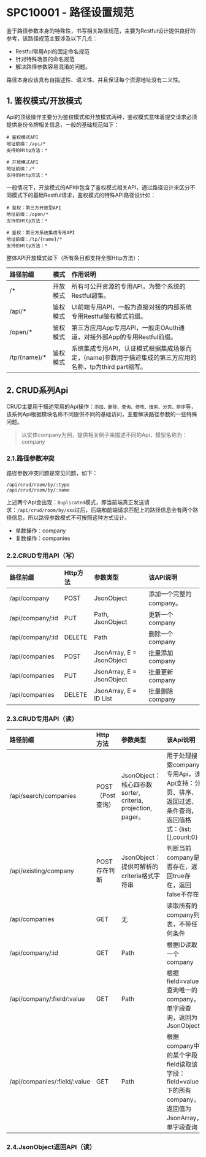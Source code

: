 # SPC10001 - 路径设置规范

鉴于路径参数本身的特殊性，书写相关路径规范，主要为Restful设计提供良好的参考，该路径规范主要涉及以下几点：

* Restful常用Api的固定命名规范
* 针对特殊场景的命名规范
* 解决路径参数容易混淆的问题。

路径本身应该具有自描述性、语义性、并且保证每个资源地址没有二义性。

## 1. 鉴权模式/开放模式

Api的顶级操作主要分为鉴权模式和开放模式两种，鉴权模式意味着提交请求必须提供身份令牌相关信息，一般的基础规范如下：

```shell
# 鉴权模式API
地址前缀：/api/*
支持的Http方法：*

# 开放模式API
地址前缀：/*
支持的Http方法：*
```

一般情况下，开放模式的API中包含了鉴权模式相关API，通过路径设计来区分不同模式下的基础Restful请求，鉴权模式的特殊API路径设计如：

```shell
# 鉴权：第三方开放型API
地址前缀：/open/*
支持的Http方法：*

# 鉴权：第三方系统集成专用API
地址前缀：/tp/{name}/*
支持的Http方法：*
```

整体API开放模式如下（所有条目都支持全部Http方法）：

| 路径前缀 | 模式 | 作用说明 |
| :--- | :--- | :--- |
| /\* | 开放模式 | 所有可公开资源的专用API，为整个系统的Restful超集。 |
| /api/\* | 鉴权模式 | UI前端专用API，一般为直接对接的内部系统专用Restful鉴权模式前缀。 |
| /open/\* | 鉴权模式 | 第三方应用App专用API，一般走OAuth通道，对接外部App的专用Restful前缀。 |
| /tp/{name}/\* | 鉴权模式 | 系统集成专用API，认证模式根据集成场景而定，{name}参数用于描述集成的第三方应用的名称，tp为third part缩写。 |

## 2. CRUD系列Api

CRUD主要用于描述常用的Api操作：`添加、删除、查询、修改、搜索、分页、排序`等，该系列Api根据模块名称不同提供不同的基础访问，主要解决路径参数的一些特殊问题。

> 以实体company为例，提供相关例子来描述不同的Api，模型名称为：company

### 2.1.路径参数冲突

路径参数冲突问题是常见问题，如下：

```shell
/api/crud/room/by/:type
/api/crud/room/by/:name
```

上述两个Api会出现：`Duplicated`模式，即当前端真正发送请求：`/api/crud/room/by/xxx`过后，后端和前端请求匹配上的路径信息会有两个路径信息，所以路径参数模式不可按照这种方式设计。

* 单数操作：company
* 复数操作：companies

### 2.2.CRUD专用API（写）

| 路径前缀 | Http方法 | 参数类型 | 该API说明 |
| :--- | :--- | :--- | :--- |
| /api/company | POST | JsonObject | 添加一个完整的company。 |
| /api/company/:id | PUT | Path, JsonObject | 更新一个company |
| /api/company/:id | DELETE | Path | 删除一个company |
| /api/companies | POST | JsonArray, E = JsonObject | 批量添加company |
| /api/companies | PUT | JsonArray, E = JsonObject | 批量更新company |
| /api/companies | DELETE | JsonArray, E = ID List | 批量删除company |

### 2.3.CRUD专用API（读）

| 路径前缀 | Http方法 | 参数类型 | 该Api说明 |
| :--- | :--- | :--- | :--- |
| /api/search/companies | POST（Post查询） | JsonObject：核心四参数sorter, criteria, projection, pager。 | 用于处理搜索company专用Api，该Api支持：分页、排序、返回过滤、条件查询，返回值格式：{list:\[\],count:0} |
| /api/existing/company | POST存在判断 | JsonObject：提供可解析的criteria格式字符串 | 判断当前company是否存在，返回true存在，返回false不存在 |
| /api/companies | GET | 无 | 读取所有的company列表，不带任何条件 |
| /api/company/:id | GET | Path | 根据ID读取一个company |
| /api/company/:field/:value | GET | Path | 根据field=value查询唯一的company，单字段查询，返回为JsonObject |
| /api/companies/:field/:value | GET | Path | 根据company中的某个字段field读取该字段：field=value下的所有company，返回值为JsonArray，单字段查询 |

### 2.4.JsonObject返回API（读）



